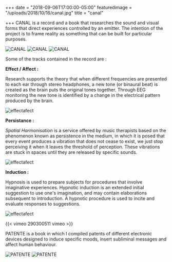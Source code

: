 +++
date = "2018-09-06T17:00:00-05:00"
featuredimage = "/uploads/2018/10/16/canal.jpg"
title = "canal"

+++
CANAL is a record and a book that researches the sound and visual forms that direct experiences controlled by an emitter. The intention of the project is to frame reality as something that can be built for particular purposes.

<img class="full" src="/uploads/2018/10/16/disco_1.jpg" alt="CANAL">

<img class="full" src="/uploads/2018/10/16/disco_2.jpg" alt="CANAL">

<img class="full" src="/uploads/2018/10/16/disco_3.jpg" alt="CANAL">

Some of the tracks contained in the record are :

**Effect / Affect :**

Research supports the theory that when different frequencies are presented to each ear through stereo headphones, a new tone (or binaural beat) is created as the brain puts the original tones together. Through EEG monitoring the new tone is identified by a change in the electrical pattern produced by the brain.

<img class="full" src="/uploads/2018/10/16/effectafect.jpg" alt="effectafect">

**Persistance :**

_Spatial Harmonisation_ is a service offered by music therapists based on the phenomenon known as persistence in the medium, in which it is posed that every event produces a vibration that does not cease to exist, we just stop perceiving it when it leaves the threshold of perception. These vibrations are stuck in spaces until they are released by specific sounds.

<img class="full" src="/uploads/2018/10/16/persistance.jpg" alt="effectafect">

**Induction :**

Hypnosis is used to prepare subjects for procedures that involve imaginative experiences. Hypnotic induction is an extended initial suggestion to use one's imagination, and may contain elaborations subsequent to introduction. A hypnotic procedure is used to incite and evaluate responses to suggestions.

<img class="full" src="/uploads/2018/10/16/effectafect.jpg" alt="effectafect">

{{< vimeo 290300511 vimeo >}}

PATENTE is a book in which I compiled patents of different electronic devices designed to induce specific moods, insert subliminal messages and affect human behaviour.

<img class="full" src="/uploads/2018/10/16/libro_1.jpg" alt="PATENTE">

<img class="full" src="/uploads/2018/10/16/libro_2.jpg" alt="PATENTE">